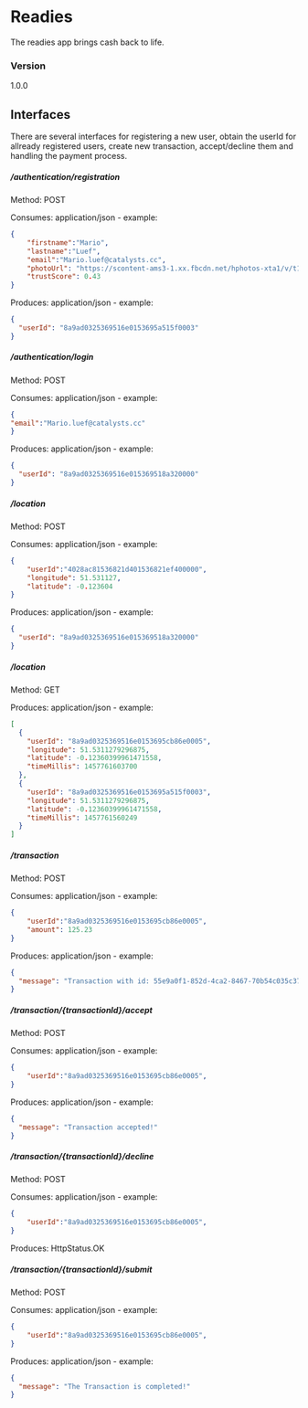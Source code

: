 # Readies

The readies app brings cash back to life.

### Version
1.0.0

## Interfaces
There are several interfaces for registering a new user, obtain the userId for allready registered users, create new transaction, accept/decline them and handling the payment process.

##### /authentication/registration
Method: POST

Consumes: application/json - example:
```json
{
    "firstname":"Mario",
    "lastname":"Luef",
    "email":"Mario.luef@catalysts.cc",
    "photoUrl": "https://scontent-ams3-1.xx.fbcdn.net/hphotos-xta1/v/t1.0-9/10246592_1031032256955974_3392747299802861027_n.jpg?oh=189227d2c7bb9f9b0304718352728035&oe=57510A77",
    "trustScore": 0.43
}
```
Produces: application/json - example:
```json
{
  "userId": "8a9ad0325369516e0153695a515f0003"
}
```

##### /authentication/login
Method: POST

Consumes: application/json - example:
```json
{
"email":"Mario.luef@catalysts.cc"
}
```
Produces: application/json - example:
```json
{
  "userId": "8a9ad0325369516e015369518a320000"
}
```

##### /location
Method: POST

Consumes: application/json - example:
```json
{
    "userId":"4028ac81536821d401536821ef400000",
    "longitude": 51.531127,
    "latitude": -0.123604
}
```
Produces: application/json - example:
```json
{
  "userId": "8a9ad0325369516e015369518a320000"
}
```

##### /location
Method: GET

Produces: application/json - example:
```json
[
  {
    "userId": "8a9ad0325369516e0153695cb86e0005",
    "longitude": 51.5311279296875,
    "latitude": -0.12360399961471558,
    "timeMillis": 1457761603700
  },
  {
    "userId": "8a9ad0325369516e0153695a515f0003",
    "longitude": 51.5311279296875,
    "latitude": -0.12360399961471558,
    "timeMillis": 1457761560249
  }
]
```

##### /transaction
Method: POST

Consumes: application/json - example:
```json
{
    "userId":"8a9ad0325369516e0153695cb86e0005",
    "amount": 125.23
}
```
Produces: application/json - example:
```json
{
  "message": "Transaction with id: 55e9a0f1-852d-4ca2-8467-70b54c035c37 created!"
}
```

##### /transaction/{transactionId}/accept
Method: POST

Consumes: application/json - example:
```json
{
    "userId":"8a9ad0325369516e0153695cb86e0005",
}
```
Produces: application/json - example:
```json
{
  "message": "Transaction accepted!"
}
```

##### /transaction/{transactionId}/decline
Method: POST

Consumes: application/json - example:
```json
{
    "userId":"8a9ad0325369516e0153695cb86e0005",
}
```
Produces: HttpStatus.OK

##### /transaction/{transactionId}/submit
Method: POST

Consumes: application/json - example:
```json
{
    "userId":"8a9ad0325369516e0153695cb86e0005",
}
```
Produces: application/json - example:
```json
{
  "message": "The Transaction is completed!"
}
```

